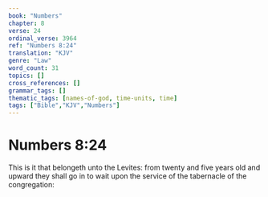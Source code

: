 ```yaml
---
book: "Numbers"
chapter: 8
verse: 24
ordinal_verse: 3964
ref: "Numbers 8:24"
translation: "KJV"
genre: "Law"
word_count: 31
topics: []
cross_references: []
grammar_tags: []
thematic_tags: [names-of-god, time-units, time]
tags: ["Bible","KJV","Numbers"]
---
```


# Numbers 8:24

This is it that belongeth unto the Levites: from twenty and five years old and upward they shall go in to wait upon the service of the tabernacle of the congregation:
